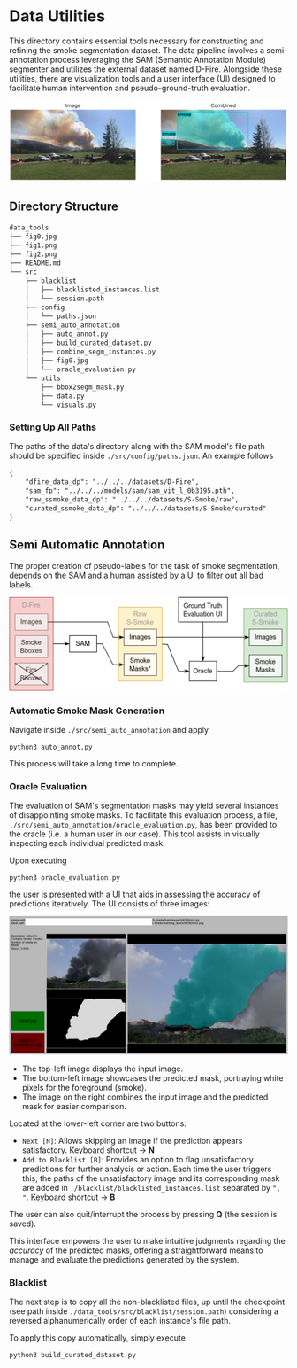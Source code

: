 # Data Utilities

This directory contains essential tools necessary for constructing and refining the smoke segmentation dataset. The data pipeline involves a semi-annotation process leveraging the SAM (Semantic Annotation Module) segmenter and utilizes the external dataset named D-Fire. Alongside these utilities, there are visualization tools and a user interface (UI) designed to facilitate human intervention and pseudo-ground-truth evaluation.

![](./fig0.jpg)

## Directory Structure

```
data_tools
├── fig0.jpg
├── fig1.png
├── fig2.png
├── README.md
└── src
    ├── blacklist
    │   ├── blacklisted_instances.list
    │   └── session.path
    ├── config
    │   └── paths.json
    ├── semi_auto_annotation
    │   ├── auto_annot.py
    │   ├── build_curated_dataset.py
    │   ├── combine_segm_instances.py
    │   ├── fig0.jpg
    │   └── oracle_evaluation.py
    └── utils
        ├── bbox2segm_mask.py
        ├── data.py
        └── visuals.py
```

### Setting Up All Paths

The paths of the data's directory along with the SAM model's file path should be specified inside `./src/config/paths.json`. An example follows
```
{
    "dfire_data_dp": "../../../datasets/D-Fire",
    "sam_fp": "../../../models/sam/sam_vit_l_0b3195.pth",
    "raw_ssmoke_data_dp": "../../../datasets/S-Smoke/raw",
    "curated_ssmoke_data_dp": "../../../datasets/S-Smoke/curated"
}
```

## Semi Automatic Annotation

The proper creation of pseudo-labels for the task of smoke segmentation, depends on the SAM and a human assisted by a UI to filter out all bad labels.

![](./fig2.png)

### Automatic Smoke Mask Generation

Navigate inside `./src/semi_auto_annotation` and apply
```
python3 auto_annot.py
```
This process will take a long time to complete.

### Oracle Evaluation

The evaluation of SAM's segmentation masks may yield several instances of disappointing smoke masks. To facilitate this evaluation process, a file, `./src/semi_auto_annotation/oracle_evaluation.py`, has been provided to the oracle (i.e. a human user in our case). This tool assists in visually inspecting each individual predicted mask.

Upon executing
```
python3 oracle_evaluation.py
```
the user is presented with a UI that aids in assessing the accuracy of predictions iteratively. The UI consists of three images:

![](./fig1.png)

- The top-left image displays the input image.
- The bottom-left image showcases the predicted mask, portraying white pixels for the foreground (smoke).
- The image on the right combines the input image and the predicted mask for easier comparison.

Located at the lower-left corner are two buttons:

- `Next [N]`: Allows skipping an image if the prediction appears satisfactory. Keyboard shortcut -> **N**
- `Add to Blacklist [B]`: Provides an option to flag unsatisfactory predictions for further analysis or action. Each time the user triggers this, the paths of the unsatisfactory image and its corresponding mask are added in `./blacklist/blacklisted_instances.list` separated by `", "`. Keyboard shortcut -> **B**

The user can also quit/interrupt the process by pressing **Q** (the session is saved).

This interface empowers the user to make intuitive judgments regarding the *accuracy* of the predicted masks, offering a straightforward means to manage and evaluate the predictions generated by the system.

### Blacklist

The next step is to copy all the non-blacklisted files, up until the checkpoint (see path inside `./data_tools/src/blacklist/session.path`) considering a reversed alphanumerically order of each instance's file path.

To apply this copy automatically, simply execute
```
python3 build_curated_dataset.py
```




